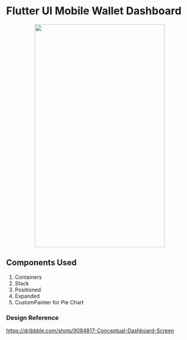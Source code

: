 # Flutter UI Mobile Wallet Dashboard

<p align="center"> 
<img width="350" height="600" src="">
</p>

## Components Used
1. Containers
2. Stack
3. Positioned
4. Expanded
5. CustomPainter for Pie Chart


### Design Reference
https://dribbble.com/shots/9084817-Conceptual-Dashboard-Screen
